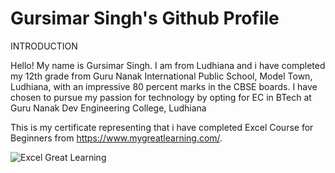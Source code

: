 # Gursimar Singh's Github Profile

INTRODUCTION

Hello! My name is Gursimar Singh. I am from Ludhiana and i have completed my 12th grade from Guru Nanak International Public School, Model Town, Ludhiana, with an impressive 80 percent marks in the CBSE boards. I have chosen to pursue my passion for technology by opting for EC in BTech at Guru Nanak Dev Engineering College, Ludhiana

This is my certificate representing that i have completed Excel Course for Beginners from https://www.mygreatlearning.com/.

![Excel Great Learning](https://github.com/user-attachments/assets/eee32c78-7e4e-458a-b99e-2983dd4dc1e3)
